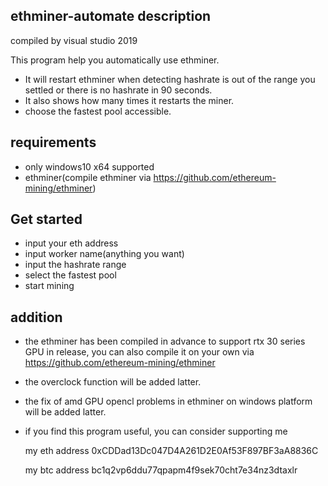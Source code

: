  ## ethminer-automate description
 compiled by visual studio 2019

 This program help you automatically use ethminer.
 * It will restart ethminer when detecting hashrate is out of the range you settled or there is no hashrate in 90 seconds.
 * It also shows how many times it restarts the miner.
 * choose the fastest pool accessible.

 ## requirements

 * only windows10 x64 supported
 * ethminer(compile ethminer via https://github.com/ethereum-mining/ethminer)
 
 
 ## Get started
 
 * input your eth address
 * input worker name(anything you want)
 * input the hashrate range
 * select the fastest pool
 * start mining

 ## addition
 
 * the ethminer has been compiled in advance to support rtx 30 series GPU in release,
   you can also compile it on your own via https://github.com/ethereum-mining/ethminer
 * the overclock function will be added latter.
 * the fix of amd GPU opencl problems in ethminer on windows platform will be added latter.
 * if you find this program useful, you can consider supporting me        
                    
   my eth address 0xCDDad13Dc047D4A261D2E0Af53F897BF3aA8836C      
                                   
   my btc address bc1q2vp6ddu77qpapm4f9sek70cht7e34nz3dtaxlr  
